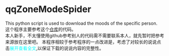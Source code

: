 # qqZoneModeSpider
This python script is used to download the moods of the specific person.<br/>
这个程序主要参考这个[仓库](https://github.com/kongtianyi/QQZoneSpider/blob/master/QQZoneSpider.py)的代码。<br/>本人新手，不太懂使用github参考别人的代码需不需要联系本人，就先暂时把参考来源放在这里吧。
本程序相较于参考程序的一点改进是，考虑了对较长的说说点击<font color=#00ffff>展开查看全文</font>,以保证下载的说说内容的完整性。
